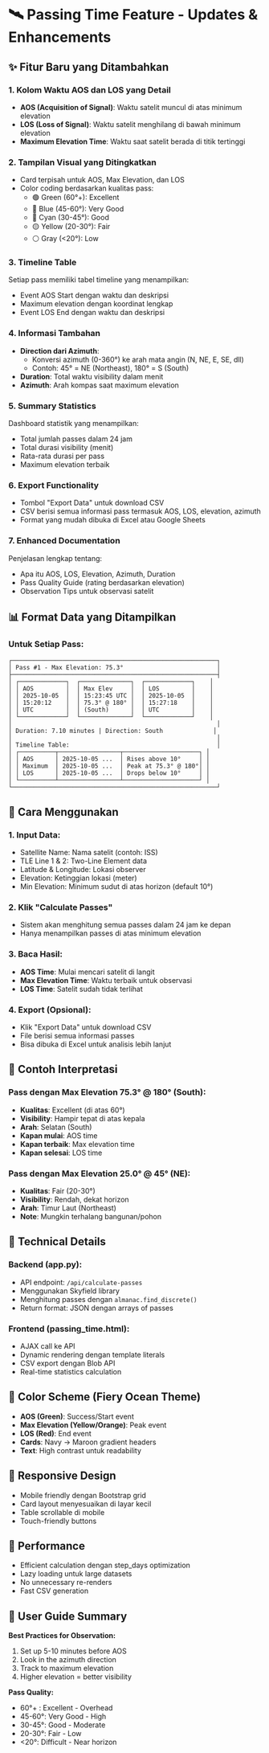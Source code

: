 # 🛰️ Passing Time Feature - Updates & Enhancements

## ✨ Fitur Baru yang Ditambahkan

### 1. **Kolom Waktu AOS dan LOS yang Detail**
- **AOS (Acquisition of Signal)**: Waktu satelit muncul di atas minimum elevation
- **LOS (Loss of Signal)**: Waktu satelit menghilang di bawah minimum elevation
- **Maximum Elevation Time**: Waktu saat satelit berada di titik tertinggi

### 2. **Tampilan Visual yang Ditingkatkan**
- Card terpisah untuk AOS, Max Elevation, dan LOS
- Color coding berdasarkan kualitas pass:
  - 🟢 Green (60°+): Excellent
  - 🔵 Blue (45-60°): Very Good
  - 🔷 Cyan (30-45°): Good
  - 🟡 Yellow (20-30°): Fair
  - ⚪ Gray (<20°): Low

### 3. **Timeline Table**
Setiap pass memiliki tabel timeline yang menampilkan:
- Event AOS Start dengan waktu dan deskripsi
- Maximum elevation dengan koordinat lengkap
- Event LOS End dengan waktu dan deskripsi

### 4. **Informasi Tambahan**
- **Direction dari Azimuth**: 
  - Konversi azimuth (0-360°) ke arah mata angin (N, NE, E, SE, dll)
  - Contoh: 45° = NE (Northeast), 180° = S (South)
- **Duration**: Total waktu visibility dalam menit
- **Azimuth**: Arah kompas saat maximum elevation

### 5. **Summary Statistics**
Dashboard statistik yang menampilkan:
- Total jumlah passes dalam 24 jam
- Total durasi visibility (menit)
- Rata-rata durasi per pass
- Maximum elevation terbaik

### 6. **Export Functionality**
- Tombol "Export Data" untuk download CSV
- CSV berisi semua informasi pass termasuk AOS, LOS, elevation, azimuth
- Format yang mudah dibuka di Excel atau Google Sheets

### 7. **Enhanced Documentation**
Penjelasan lengkap tentang:
- Apa itu AOS, LOS, Elevation, Azimuth, Duration
- Pass Quality Guide (rating berdasarkan elevation)
- Observation Tips untuk observasi satelit

## 📊 Format Data yang Ditampilkan

### Untuk Setiap Pass:
```
┌─────────────────────────────────────────────────────────┐
│ Pass #1 - Max Elevation: 75.3°                          │
├─────────────────────────────────────────────────────────┤
│ ┌─────────────┐  ┌──────────────┐  ┌─────────────┐    │
│ │ AOS         │  │ Max Elev     │  │ LOS         │    │
│ │ 2025-10-05  │  │ 15:23:45 UTC │  │ 2025-10-05  │    │
│ │ 15:20:12    │  │ 75.3° @ 180° │  │ 15:27:18    │    │
│ │ UTC         │  │ (South)      │  │ UTC         │    │
│ └─────────────┘  └──────────────┘  └─────────────┘    │
│                                                         │
│ Duration: 7.10 minutes | Direction: South              │
│                                                         │
│ Timeline Table:                                         │
│ ┌──────────┬─────────────────┬─────────────────────┐ │
│ │ AOS      │ 2025-10-05 ...  │ Rises above 10°     │ │
│ │ Maximum  │ 2025-10-05 ...  │ Peak at 75.3° @ 180°│ │
│ │ LOS      │ 2025-10-05 ...  │ Drops below 10°     │ │
│ └──────────┴─────────────────┴─────────────────────┘ │
└─────────────────────────────────────────────────────────┘
```

## 🎯 Cara Menggunakan

### 1. Input Data:
- Satellite Name: Nama satelit (contoh: ISS)
- TLE Line 1 & 2: Two-Line Element data
- Latitude & Longitude: Lokasi observer
- Elevation: Ketinggian lokasi (meter)
- Min Elevation: Minimum sudut di atas horizon (default 10°)

### 2. Klik "Calculate Passes"
- Sistem akan menghitung semua passes dalam 24 jam ke depan
- Hanya menampilkan passes di atas minimum elevation

### 3. Baca Hasil:
- **AOS Time**: Mulai mencari satelit di langit
- **Max Elevation Time**: Waktu terbaik untuk observasi
- **LOS Time**: Satelit sudah tidak terlihat

### 4. Export (Opsional):
- Klik "Export Data" untuk download CSV
- File berisi semua informasi passes
- Bisa dibuka di Excel untuk analisis lebih lanjut

## 📝 Contoh Interpretasi

### Pass dengan Max Elevation 75.3° @ 180° (South):
- **Kualitas**: Excellent (di atas 60°)
- **Visibility**: Hampir tepat di atas kepala
- **Arah**: Selatan (South)
- **Kapan mulai**: AOS time
- **Kapan terbaik**: Max elevation time
- **Kapan selesai**: LOS time

### Pass dengan Max Elevation 25.0° @ 45° (NE):
- **Kualitas**: Fair (20-30°)
- **Visibility**: Rendah, dekat horizon
- **Arah**: Timur Laut (Northeast)
- **Note**: Mungkin terhalang bangunan/pohon

## 🔧 Technical Details

### Backend (app.py):
- API endpoint: `/api/calculate-passes`
- Menggunakan Skyfield library
- Menghitung passes dengan `almanac.find_discrete()`
- Return format: JSON dengan arrays of passes

### Frontend (passing_time.html):
- AJAX call ke API
- Dynamic rendering dengan template literals
- CSV export dengan Blob API
- Real-time statistics calculation

## 🎨 Color Scheme (Fiery Ocean Theme)

- **AOS (Green)**: Success/Start event
- **Max Elevation (Yellow/Orange)**: Peak event
- **LOS (Red)**: End event
- **Cards**: Navy → Maroon gradient headers
- **Text**: High contrast untuk readability

## 📱 Responsive Design

- Mobile friendly dengan Bootstrap grid
- Card layout menyesuaikan di layar kecil
- Table scrollable di mobile
- Touch-friendly buttons

## 🚀 Performance

- Efficient calculation dengan step_days optimization
- Lazy loading untuk large datasets
- No unnecessary re-renders
- Fast CSV generation

## 📖 User Guide Summary

**Best Practices for Observation:**
1. Set up 5-10 minutes before AOS
2. Look in the azimuth direction
3. Track to maximum elevation
4. Higher elevation = better visibility

**Pass Quality:**
- 60°+ : Excellent - Overhead
- 45-60°: Very Good - High
- 30-45°: Good - Moderate
- 20-30°: Fair - Low
- <20°: Difficult - Near horizon
